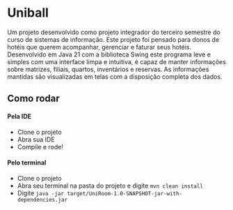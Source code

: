 # Uniball 
Um projeto desenvolvido como projeto integrador do terceiro semestre do curso de sistemas de informação. Este projeto foi pensado para donos de hotéis que querem acompanhar, gerenciar e faturar seus hotéis. Desenvolvido em Java 21 com a biblioteca Swing este programa leve e simples com uma interface limpa e intuitiva, é capaz de manter informações sobre matrizes, filiais, quartos, inventários e reservas. As informações mantidas são visualizadas em telas com a disposição completa dos dados.

## Como rodar

#### Pela IDE 
- Clone o projeto 
- Abra sua IDE
- Compile e rode!

#### Pelo terminal
- Clone o projeto
- Abra seu terminal na pasta do projeto e digite `mvn clean install`
- Digite `java -jar target/UniRoom-1.0-SNAPSHOT-jar-with-dependencies.jar`
